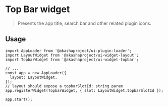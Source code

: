 # Top Bar widget

> Presents the app title, search bar and other related plugin icons.

## Usage

```tsx
import AppLoader from '@akashaproject/ui-plugin-loader';
import LayoutWidget from '@akashaproject/ui-widget-layout';
import TopbarWidget from '@akashaproject/ui-widget-topbar';

// ...
const app = new AppLoader({
  layout: LayoutWidget,
});
// layout should expose a topbarSlotId: string param
app.registerWidget(TopbarWidget, { slot: LayoutWidget.topbarSlotId });

app.start();
```
